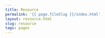 ```yaml
---
title: Resource
permalink: '{{ page.fileSlug }}/index.html'
layout: resource.html
slug: resource
tags: pages
---
```



